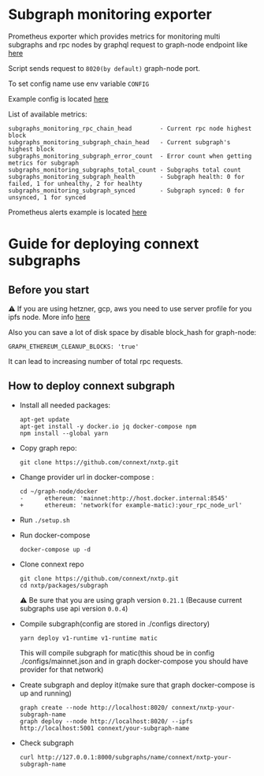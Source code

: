 # Subgraph monitoring exporter

Prometheus exporter which provides metrics for monitoring multi subgraphs and rpc nodes by graphql request to graph-node endpoint like [here](https://thegraph.com/docs/hostedservice/deploy-subgraph-hosted#checking-subgraph-health)

Script sends request to `8020(by default)` graph-node port.

To set config name use env variable `CONFIG`

Example config is located [here](pkg/config.yml)

List of available metrics:

```
subgraphs_monitoring_rpc_chain_head        - Current rpc node highest block
subgraphs_monitoring_subgraph_chain_head   - Current subgraph's highest block
subgraphs_monitoring_subgraph_error_count  - Error count when getting metrics for subgraph
subgraphs_monitoring_subgraphs_total_count - Subgraphs total count
subgraphs_monitoring_subgraph_health       - Subgraph health: 0 for failed, 1 for unhealthy, 2 for healhty
subgraphs_monitoring_subgraph_synced       - Subgraph synced: 0 for unsynced, 1 for synced
```

Prometheus alerts example is located [here](./alerts-example.yml)


# Guide for deploying connext subgraphs

## Before you start 
:warning: If you are using hetzner, gcp, aws you need to use server profile for you ipfs node. More info [here](https://github.com/ipfs/go-ipfs/issues/4343)

Also you can save a lot of disk space by disable block_hash for graph-node:

```
GRAPH_ETHEREUM_CLEANUP_BLOCKS: 'true'
```

It can lead to increasing number of total rpc requests.

## How to deploy connext subgraph

- Install all needed packages:
  ```
  apt-get update
  apt-get install -y docker.io jq docker-compose npm
  npm install --global yarn
  ```

- Copy graph repo:

  ```
  git clone https://github.com/connext/nxtp.git
  ```

- Change provider url in docker-compose :

  ```
  cd ~/graph-node/docker
  -      ethereum: 'mainnet:http://host.docker.internal:8545'
  +      ethereum: 'network(for example-matic):your_rpc_node_url'
  ```

- Run `./setup.sh`
- Run docker-compose

  ```
  docker-compose up -d
  ```

- Clone connext repo

  ```
  git clone https://github.com/connext/nxtp.git
  cd nxtp/packages/subgraph
  ```

  :warning: Be sure that you are using graph version `0.21.1` (Because current subgraphs use api version `0.0.4`)

- Compile subgraph(config are stored in ./configs directory)

  ```
  yarn deploy v1-runtime v1-runtime matic
  ```

  This will compile subgraph for matic(this shoud be in config ./configs/mainnet.json and in graph docker-compose you should have provider for that network)

- Create subgraph and deploy it(make sure that graph docker-compose is up and running)

  ```
  graph create --node http://localhost:8020/ connext/nxtp-your-subgraph-name
  graph deploy --node http://localhost:8020/ --ipfs http://localhost:5001 connext/your-subgraph-name
  ```

- Check subgraph

  ```
  curl http://127.0.0.1:8000/subgraphs/name/connext/nxtp-your-subgraph-name
  ```

